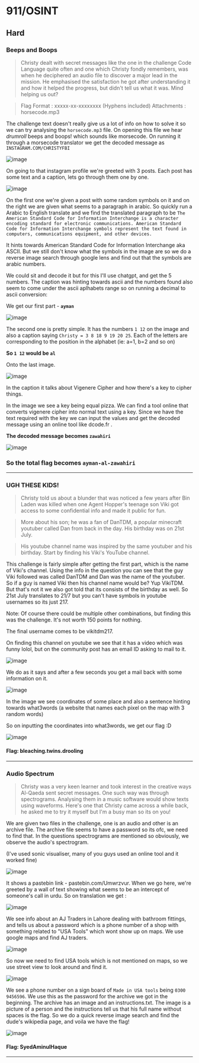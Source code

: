 # 911/OSINT

## Hard

### Beeps and Boops

> Christy dealt with secret messages like the one in the challenge Code Language quite often and one which Christy fondly remembers, was when he deciphered an audio file to discover a major lead in the mission.
> He emphasised the satisfaction he got after understanding it and how it helped the progress, but didn't tell us what it was. Mind helping us out?

> Flag Format : xxxxx-xx-xxxxxxxx (Hyphens included)
> Attachments : horsecode.mp3

The challenge text doesn't really give us a lot of info on how to solve it so we can try analysing the `horsecode.mp3` file. On opening this file we hear *drumroll* beeps and boops! which sounds like morsecode. On running it through a morsecode translator we get the decoded message as `INSTAGRAM.COM/CHRISTYFBI`

![image](https://github.com/user-attachments/assets/3212827e-ed5f-4247-b456-55b584205d3e)

On going to that instagram profile we're greeted with 3 posts. Each post has some text and a caption, lets go through them one by one.

![image](https://github.com/user-attachments/assets/87847283-2234-4f5c-ba84-ea9e737bbcd2)

On the first one we're given a post with some random symbols on it and on the right we are given what seems to a paragraph in arabic. So quickly run a Arabic to English translate and we find the translated paragraph to be `The American Standard Code for Information Interchange is a character encoding standard for electronic communications. American Standard Code for Information Interchange symbols represent the text found in computers, communications equipment, and other devices.`

It hints towards American Standard Code for Information Interchange aka ASCII. But we still don't know what the symbols in the image are so we do a reverse image search through google lens and find out that the symbols are arabic numbers.

We could sit and decode it but for this I'll use chatgpt, and get the 5 numbers. The caption was hinting towards ascii and the numbers found also seem to come under the ascii aplhabets range so on running a decimal to ascii conversion:

We get our first part - **`ayman`**

![image](https://github.com/user-attachments/assets/33cf964d-be30-4add-a219-4e839c8fc5ca)


The second one is pretty simple. It has the numbers `1 12` on the image and also a caption saying `Christy = 3 8 18 9 19 20 25`. Each of the letters are corresponding to the position in the alphabet (ie: a=1, b=2 and so on)

**So `1 12` would be `al`**

Onto the last image. 

![image](https://github.com/user-attachments/assets/e44a908a-02c8-4416-8394-ec550444ef97)

In the caption it talks about Vigenere Cipher and how there's a key to cipher things.

In the image we see a key being equal pizza. We can find a tool online that converts vigenere cipher into normal text using a key. Since we have the text required with the key we can input the values and get the decoded message using an online tool like dcode.fr .

**The decoded message becomes `zawahiri`**

![image](https://github.com/user-attachments/assets/90fbb94a-3f6f-4027-bddd-645a0f722caf)

### So the total flag becomes **`ayman-al-zawahiri`**

---


### UGH THESE KIDS!

> Christy told us about a blunder that was noticed a few years after Bin Laden was killed when one Agent Hopper's teenage son Viki got access to some confidential info and made it public for fun.

> More about his son; he was a fan of DanTDM, a popular minecraft youtuber called Dan from back in the day. His birthday was on 21st July.

> His youtube channel name was inspired by the same youtuber and his birthday. Start by finding his Viki's YouTube channel.

This challenge is fairly simple after getting the first part, which is the name of Viki's channel. Using the info in the question you can see that the guy Viki followed was called DanTDM and Dan was the name of the youtuber. So if a guy is named Viki then his channel name would be? Yup VikiTDM. But that's not it we also got told that its consists of the birthday as well. So 21st July translates to 21/7 but you can't have symbols in youtube usernames so its just 217.

Note: Of course there could be multiple other combinations, but finding this was the challenge. It's not worth 150 points for nothing.

The final username comes to be vikitdm217.

On finding this channel on youtube we see that it has a video which was funny lolol, but on the community post has an email ID asking to mail to it.

![image](https://github.com/user-attachments/assets/fcbfe63e-bba0-493b-82fe-2c4288916eed)

We do as it says and after a few seconds you get a mail back with some information on it. 

![image](https://github.com/user-attachments/assets/cada2a52-90fb-42ac-b9f9-3eb65ee4f001)

In the image we see coordinates of some place and also a sentence hinting towards what3words (a website that names each pixel on the map with 3 random words)

So on inputting the coordinates into what3words, we get our flag :D

![image](https://github.com/user-attachments/assets/5debfb83-1ada-4e46-8bf6-23bb0b0f3135)

#### Flag: bleaching.twins.drooling

---

### Audio Spectrum

> Christy was a very keen learner and took interest in the creative ways Al-Qaeda sent secret messages. One such way was through spectrograms. Analysing them in a music software would show texts using waveforms.
> Here's one that Christy came across a while back, he asked me to try it myself but I'm a busy man so its on you!

We are given two files in the challenge, one is an audio and other is an archive file. The archive file seems to have a password so its ofc, we need to find that. In the questions spectrograms are mentioned so obviously, we observe the audio's spectrogram.

(I've used sonic visualiser, many of you guys used an online tool and it worked fine)

![image](https://github.com/user-attachments/assets/8f0f1ef8-7c08-4790-81a0-7d84cc75f71c)

It shows a pastebin link - pastebin.com/Umwrzvur. When we go here, we're greeted by a wall of text showing what seems to be an intercept of someone's call in urdu. So on translation we get : 

![image](https://github.com/user-attachments/assets/1118dd1c-e424-4d4e-b09b-e88d3b288096)

We see info about an AJ Traders in Lahore dealing with bathroom fittings, and tells us about a password which is a phone number of a shop with something related to "USA Tools" which wont show up on maps. We use google maps and find AJ traders.

![image](https://github.com/user-attachments/assets/d647fffa-fb27-4515-8cc8-f2bcc1d26b64)

So now we need to find USA tools which is not mentioned on maps, so we use street view to look around and find it.

![image](https://github.com/user-attachments/assets/e185f93a-0554-4868-89af-f34cbf08f819)

We see a phone number on a sign board of `Made in USA tools` being `0300 9456596`. We use this as the password for the archive we got in the beginning. The archive has an image and an instructions.txt. The image is a picture of a person and the instructions tell us that his full name without spaces is the flag. So we do a quick reverse image search and find the dude's wikipedia page, and voila we have the flag!

![image](https://github.com/user-attachments/assets/c40a1b54-cb8f-48d7-94c4-96e2919cf144)

#### Flag: SyedAminulHaque


---

























